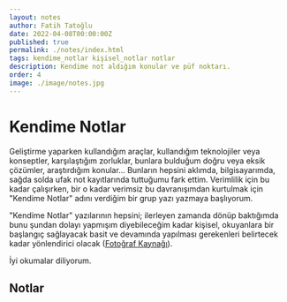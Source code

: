 ```yaml
---
layout: notes
author: Fatih Tatoğlu
date: 2022-04-08T00:00:00Z
published: true
permalink: ./notes/index.html
tags: kendime_notlar kişisel_notlar notlar
description: Kendime not aldığım konular ve püf noktarı.
order: 4
image: ./image/notes.jpg
---
```


# Kendime Notlar

Geliştirme yaparken kullandığım araçlar, kullandığım teknolojiler veya konseptler, karşılaştığım zorluklar, bunlara bulduğum doğru veya eksik çözümler, araştırdığım konular... Bunların hepsini aklımda, bilgisayarımda, sağda solda ufak not kayıtlarında tuttuğumu fark ettim. Verimlilik için bu kadar çalışırken, bir o kadar verimsiz bu davranışımdan kurtulmak için "Kendime Notlar" adını verdiğim bir grup yazı yazmaya başlıyorum.

"Kendime Notlar" yazılarının hepsini; ilerleyen zamanda dönüp baktığımda bunu şundan dolayı yapmışım diyebileceğim kadar kişisel, okuyanlara bir başlangıç sağlayacak basit ve devamında yapılması gerekenleri belirtecek kadar yönlendirici olacak ([Fotoğraf Kaynağı](https://www.pexels.com/tr-tr/fotograf/yapiskan-not-lot-1629212/)).

İyi okumalar diliyorum.

## Notlar
